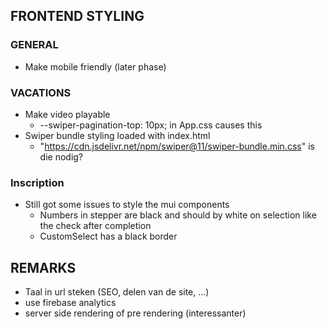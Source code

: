 ## FRONTEND STYLING
### GENERAL
* Make mobile friendly (later phase)

### VACATIONS
* Make video playable
  * --swiper-pagination-top: 10px; in App.css causes this
* Swiper bundle styling loaded with index.html
  * "https://cdn.jsdelivr.net/npm/swiper@11/swiper-bundle.min.css" is die nodig?

### Inscription
* Still got some issues to style the mui components
  * Numbers in stepper are black and should by white on selection like the check after completion 
  * CustomSelect has a black border


## REMARKS
* Taal in url steken (SEO, delen van de site, ...)
* use firebase analytics
* server side rendering of pre rendering (interessanter)